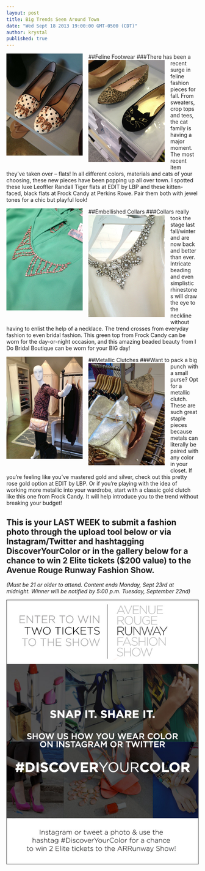 ```yaml
---
layout: post
title: Big Trends Seen Around Town
date: "Wed Sept 18 2013 19:00:00 GMT-0500 (CDT)"
author: krystal
published: true
---
```


##Feline Footwear
<img src="/img/ArticleImage1.JPG" style="width:200px;float:left;margin-right:15px;margin-bottom:15px;" /><img src="/img/ArticleImage2.JPG" style="width:200px;float:left;margin-right:15px;margin-bottom:15px;" />###There has been a recent surge in feline fashion pieces for fall. From sweaters, crop tops and tees, the cat family is having a major moment. The most recent item they've taken over – flats! In all different colors, materials and cats of your choosing, these new pieces have been popping up all over town. I spotted these luxe Leoffler Randall Tiger flats at EDIT by LBP and these kitten-faced, black flats at Frock Candy at Perkins Rowe. Pair them both with jewel tones for a chic but playful look!


##Embellished Collars
<img src="/img/ArticleImage3.JPG" style="width:200px;float:left;margin-right:15px;margin-bottom:15px;" /><img src="/img/ArticleImage4.JPG" style="width:200px;float:left;margin-right:15px;margin-bottom:15px;" />###Collars really took the stage last fall/winter and are now back and better than ever. Intricate beading and even simplistic rhinestones will draw the eye to the neckline without having to enlist the help of a necklace. The trend crosses from everyday fashion to even bridal fashion. This green top from Frock Candy can be worn for the day-or-night occasion, and this amazing beaded beauty from I Do Bridal Boutique can be worn for your BIG day!


##Metallic Clutches
<img src="/img/ArticleImage5.JPG" style="width:200px;float:left;margin-right:15px;margin-bottom:15px;" /> <img src="/img/ArticleImage6.JPG" style="width:200px;float:left;margin-right:15px;margin-bottom:15px;" />###Want to pack a big punch with a small purse? Opt for a metallic clutch. These are such great staple pieces because metals can literally be paired with any color in your closet. If you’re feeling like you’ve mastered gold and silver, check out this pretty rose gold option at EDIT by LBP. Or if you’re playing with the idea of working more metallic into your wardrobe, start with a classic gold clutch like this one from Frock Candy. It will help introduce you to the trend without breaking your budget!



## This is your LAST WEEK to submit a fashion photo through the upload tool below or via Instagram/Twitter and hashtagging DiscoverYourColor or in the gallery below for a chance to win 2 Elite tickets ($200 value) to the Avenue Rouge Runway Fashion Show.
<i>(Must be 21 or older to attend. Content ends Monday, Sept 23rd  at midnight. Winner will be notified by 5:00 p.m. Tuesday, September 22nd)</i>

<div id="olapic_widget"></div><script type="text/javascript" src="https://widgets.olapic.com/render?element_id=olapic_widget&customer_id=215621&widget_type=full&gallery=1740979539"></script>

<img src="/img/ContestAd.jpg" style="width:600px;" />